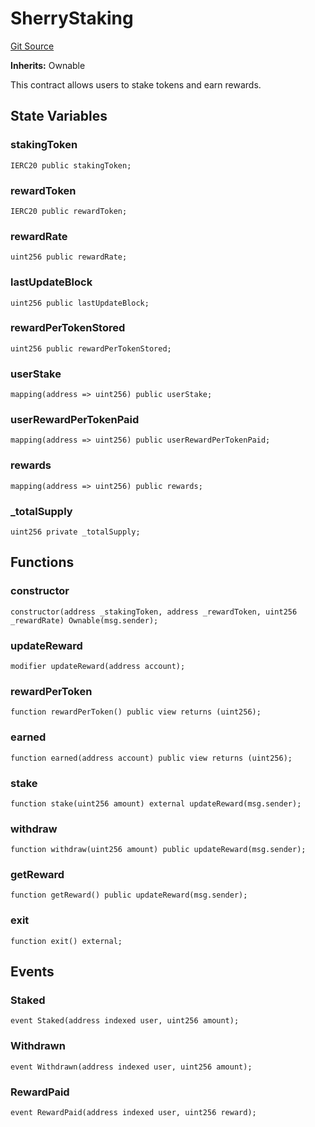 # SherryStaking
[Git Source](https://github.com-smastropiero/SherryLabs/sherry-contracts/blob/390adef083cf3e2fd6de18cb4a729a02cfd3c226/contracts/examples/wormhole/SherryStaking.sol)

**Inherits:**
Ownable

This contract allows users to stake tokens and earn rewards.


## State Variables
### stakingToken

```solidity
IERC20 public stakingToken;
```


### rewardToken

```solidity
IERC20 public rewardToken;
```


### rewardRate

```solidity
uint256 public rewardRate;
```


### lastUpdateBlock

```solidity
uint256 public lastUpdateBlock;
```


### rewardPerTokenStored

```solidity
uint256 public rewardPerTokenStored;
```


### userStake

```solidity
mapping(address => uint256) public userStake;
```


### userRewardPerTokenPaid

```solidity
mapping(address => uint256) public userRewardPerTokenPaid;
```


### rewards

```solidity
mapping(address => uint256) public rewards;
```


### _totalSupply

```solidity
uint256 private _totalSupply;
```


## Functions
### constructor


```solidity
constructor(address _stakingToken, address _rewardToken, uint256 _rewardRate) Ownable(msg.sender);
```

### updateReward


```solidity
modifier updateReward(address account);
```

### rewardPerToken


```solidity
function rewardPerToken() public view returns (uint256);
```

### earned


```solidity
function earned(address account) public view returns (uint256);
```

### stake


```solidity
function stake(uint256 amount) external updateReward(msg.sender);
```

### withdraw


```solidity
function withdraw(uint256 amount) public updateReward(msg.sender);
```

### getReward


```solidity
function getReward() public updateReward(msg.sender);
```

### exit


```solidity
function exit() external;
```

## Events
### Staked

```solidity
event Staked(address indexed user, uint256 amount);
```

### Withdrawn

```solidity
event Withdrawn(address indexed user, uint256 amount);
```

### RewardPaid

```solidity
event RewardPaid(address indexed user, uint256 reward);
```

